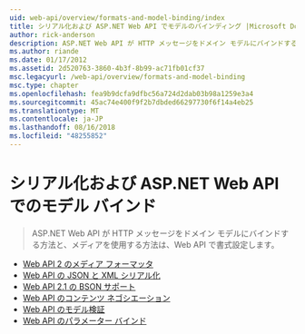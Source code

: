 ```yaml
---
uid: web-api/overview/formats-and-model-binding/index
title: シリアル化および ASP.NET Web API でモデルのバインディング |Microsoft Docs
author: rick-anderson
description: ASP.NET Web API が HTTP メッセージをドメイン モデルにバインドする方法と、メディアを使用する方法は、Web API で書式設定します。
ms.author: riande
ms.date: 01/17/2012
ms.assetid: 2d520763-3860-4b3f-8b99-ac71fb01cf37
msc.legacyurl: /web-api/overview/formats-and-model-binding
msc.type: chapter
ms.openlocfilehash: fea9b9dcfa9dfbc56a724d2dab03b98a1259e3a4
ms.sourcegitcommit: 45ac74e400f9f2b7dbded66297730f6f14a4eb25
ms.translationtype: MT
ms.contentlocale: ja-JP
ms.lasthandoff: 08/16/2018
ms.locfileid: "48255852"
---
```

<a name="serialization-and-model-binding-in-aspnet-web-api"></a>シリアル化および ASP.NET Web API でのモデル バインド
====================
> ASP.NET Web API が HTTP メッセージをドメイン モデルにバインドする方法と、メディアを使用する方法は、Web API で書式設定します。


- [Web API 2 のメディア フォーマッタ](media-formatters.md)
- [Web API の JSON と XML シリアル化](json-and-xml-serialization.md)
- [Web API 2.1 の BSON サポート](bson-support-in-web-api-21.md)
- [Web API のコンテンツ ネゴシエーション](content-negotiation.md)
- [Web API のモデル検証](model-validation-in-aspnet-web-api.md)
- [Web API のパラメーター バインド](parameter-binding-in-aspnet-web-api.md)
